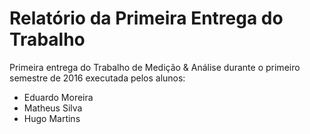 # Relatório da Primeira Entrega do Trabalho

Primeira entrega do Trabalho de Medição &amp; Análise durante o primeiro semestre de 2016 executada pelos alunos:

- Eduardo Moreira
- Matheus Silva
- Hugo Martins
